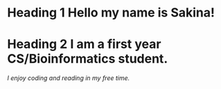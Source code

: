 # Heading 1 Hello my name is Sakina!

# Heading 2 I am a first year CS/Bioinformatics student.

*I enjoy coding and reading in my free time.*
